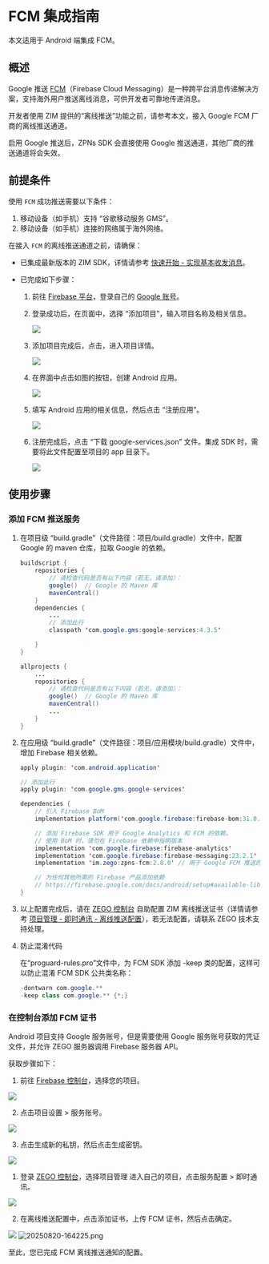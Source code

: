 # FCM 集成指南


<Note title="说明">
本文适用于 Android 端集成 FCM。
</Note>

## 概述

Google 推送 [FCM](https://firebase.google.com)（Firebase Cloud Messaging）是一种跨平台消息传递解决方案，支持海外用户推送离线消息，可供开发者可靠地传递消息。

开发者使用 ZIM 提供的“离线推送”功能之前，请参考本文，接入 Google FCM 厂商的离线推送通道。  

<Warning title="注意">
启用 Google 推送后，ZPNs SDK 会直接使用 Google 推送通道，其他厂商的推送通道将会失效。
</Warning>

## 前提条件

使用 `FCM` 成功推送需要以下条件：
 
1. 移动设备（如手机）支持 “谷歌移动服务 GMS”。
2. 移动设备（如手机）连接的网络属于海外网络。

在接入 `FCM` 的离线推送通道之前，请确保：

- 已集成最新版本的 ZIM SDK，详情请参考 [快速开始 - 实现基本收发消息](/zim-flutter/send-and-receive-messages)。
- 已完成如下步骤：

    1. 前往 [Firebase 平台](https://console.firebase.google.com/)，登录自己的 [Google 账号](https://support.google.com/accounts/answer/27441?hl=zh-Hans&ref_topic=3382296)。
    
    2. 登录成功后，在页面中，选择 “添加项目”，输入项目名称及相关信息。
    
        <Frame width="512" height="auto" caption=""><img src="https://doc-media.zego.im/sdk-doc/Pics/ZIM/Android/add_project.png" /></Frame>
    
    3. 添加项目完成后，点击，进入项目详情。

        <Frame width="512" height="auto" caption=""><img src="https://doc-media.zego.im/sdk-doc/Pics/ZIM/Android/project_info.png" /></Frame>

    4. 在界面中点击如图的按钮，创建 Android 应用。

        <Frame width="512" height="auto" caption=""><img src="https://doc-media.zego.im/sdk-doc/Pics/ZIM/Android/create_app.png" /></Frame>

    5. 填写 Android 应用的相关信息，然后点击 “注册应用”。

        <Frame width="512" height="auto" caption=""><img src="https://doc-media.zego.im/sdk-doc/Pics/ZIM/Android/add_app_info.png" /></Frame>

    6. 注册完成后，点击 “下载 google-services.json” 文件。集成 SDK 时，需要将此文件配置至项目的 app 目录下。

        <Frame width="512" height="auto" caption=""><img src="https://doc-media.zego.im/sdk-doc/Pics/ZIM/Android/download_google_json.png" /></Frame>

## 使用步骤

### 添加 FCM 推送服务

1. 在项目级 “build.gradle”（文件路径：项目/build.gradle）文件中，配置 Google 的 maven 仓库，拉取 Google 的依赖。

    ```java
    buildscript {
        repositories {
            // 请检查代码是否有以下内容（若无，请添加）：
            google()  // Google 的 Maven 库
            mavenCentral()
        }
        dependencies {
            ...
            // 添加此行
            classpath 'com.google.gms:google-services:4.3.5'

        }
    }

    allprojects {
        ...
        repositories {
            // 请检查代码是否有以下内容（若无，请添加）：
            google()  // Google 的 Maven 库
            mavenCentral()
            ...
        }
    }
    ```

2. 在应用级 “build.gradle”（文件路径：项目/应用模块/build.gradle）文件中，增加 Firebase 相关依赖。

    ```java
    apply plugin: 'com.android.application'

    // 添加此行
    apply plugin: 'com.google.gms.google-services'

    dependencies {
        // 引入 Firebase BoM
        implementation platform('com.google.firebase:firebase-bom:31.0.2')

        // 添加 Firebase SDK 用于 Google Analytics 和 FCM 的依赖。 
        // 使用 BoM 时，请勿在 Firebase 依赖中指明版本
        implementation 'com.google.firebase:firebase-analytics'
        implementation 'com.google.firebase:firebase-messaging:23.2.1' 
        implementation 'im.zego:zpns-fcm:2.8.0' // 用于 Google FCM 推送的 ZPNs 包

        // 为任何其他所需的 Firebase 产品添加依赖
        // https://firebase.google.com/docs/android/setup#available-libraries
    }
    ```
    
3. 以上配置完成后，请在 [ZEGO 控制台](https://console.zego.im/) 自助配置 ZIM 离线推送证书（详情请参考 [项目管理 - 即时通讯 - 离线推送配置](https://doc-zh.zego.im/article/16233)），若无法配置，请联系 ZEGO 技术支持处理。

4. 防止混淆代码

    在“proguard-rules.pro”文件中，为 FCM SDK 添加 -keep 类的配置，这样可以防止混淆 FCM SDK 公共类名称：

    ```java
    -dontwarn com.google.**
    -keep class com.google.** {*;}
    ```

### 在控制台添加 FCM 证书

<Steps>
<Step title="获取 Firebase 服务账号凭证">

Android 项目支持 Google 服务账号，但是需要使用 Google 服务账号获取的凭证文件，并允许 ZEGO 服务器调用 Firebase 服务器 API。

获取步骤如下：

1. 前往 [Firebase 控制台](https://console.firebase.google.com)，选择您的项目。

  <Frame width="auto" height="auto" >
    <img src="https://media-resource.spreading.io/docuo/workspace741/896bc39e2e65b82d5670b01b7c131c30/f30d181f90.jpeg" />
  </Frame>

2. 点击项目设置 > 服务账号。

  <Frame width="auto" height="auto" >
    <img src="https://media-resource.spreading.io/docuo/workspace741/896bc39e2e65b82d5670b01b7c131c30/58a445d151.jpeg" />
  </Frame>

3. 点击生成新的私钥，然后点击生成密钥。

  <Frame width="auto" height="auto" >
    <img src="https://media-resource.spreading.io/docuo/workspace741/896bc39e2e65b82d5670b01b7c131c30/c0e57dbfc5.jpeg" />
  </Frame>

</Step>
<Step title="上传 FCM 证书">

1. 登录 [ZEGO 控制台](https://console.zego.im/)，选择项目管理 进入自己的项目，点击服务配置 > 即时通讯。

  <Frame width="auto" height="auto" >
    <img src="https://media-resource.spreading.io/docuo/workspace741/896bc39e2e65b82d5670b01b7c131c30/a923d7b2f2.png"  />
  </Frame>

2. 在离线推送配置中，点击添加证书，上传 FCM 证书，然后点击确定。

  <Frame width="auto" height="auto" >
    <img src="https://media-resource.spreading.io/docuo/workspace741/896bc39e2e65b82d5670b01b7c131c30/97becb7459.png" />
  </Frame>

  <Frame width="auto" height="auto" >
    <img src="https://media-resource.spreading.io/docuo/workspace741/896bc39e2e65b82d5670b01b7c131c30/8e7b07846a.png" alt="20250820-164225.png"/>
  </Frame>

  至此，您已完成 FCM 离线推送通知的配置。
  
</Step>
</Steps>
<Content platform="Flutter"/>